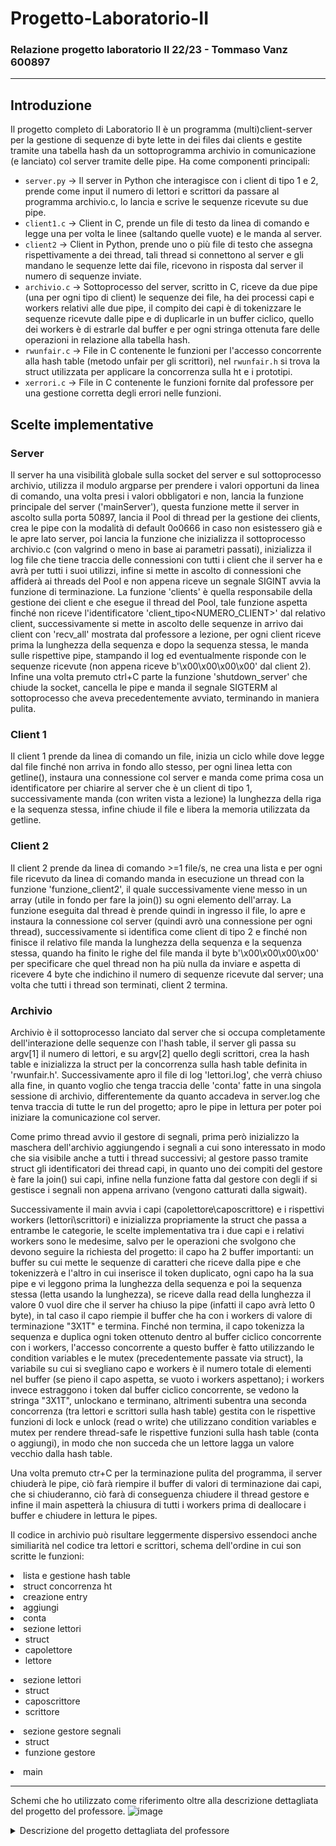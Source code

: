 # Progetto-Laboratorio-II
### Relazione progetto laboratorio II 22/23 - Tommaso Vanz 600897
---------------------------------------------------------------------
## Introduzione
Il progetto completo di Laboratorio II è un programma (multi)client-server per la gestione di sequenze di byte lette in dei files dai clients e gestite tramite una tabella hash da un sottoprogramma archivio in comunicazione (e lanciato) col server tramite delle pipe. Ha come componenti principali:
- `server.py` -> Il server in Python che interagisce con i client di tipo 1 e 2, prende come input il numero di lettori e scrittori da passare al programma archivio.c, lo lancia e scrive le sequenze ricevute su due pipe.
- `client1.c` -> Client in C, prende un file di testo da linea di comando e legge una per volta le linee (saltando quelle vuote) e le manda al server.
- `client2` -> Client in Python, prende uno o più file di testo che assegna rispettivamente a dei thread, tali thread si connettono al server e gli mandano le sequenze lette dai file, ricevono in risposta dal server il numero di sequenze inviate.
- `archivio.c` -> Sottoprocesso del server, scritto in C, riceve da due pipe (una per ogni tipo di client) le sequenze dei file, ha dei processi capi e workers relativi alle due pipe, il compito dei capi è di tokenizzare le sequenze ricevute dalle pipe e di duplicarle in un buffer ciclico, quello dei workers è di estrarle dal buffer e per ogni stringa ottenuta fare delle operazioni in relazione alla tabella hash.
- `rwunfair.c` -> File in C contenente le funzioni per l'accesso concorrente alla hash table (metodo unfair per gli scrittori), nel `rwunfair.h` si trova la struct utilizzata per applicare la concorrenza sulla ht e i prototipi.
- `xerrori.c` -> File in C contenente le funzioni fornite dal professore per una gestione corretta degli errori nelle funzioni.


## Scelte implementative

### Server
Il server ha una visibilità globale sulla socket del server e sul sottoprocesso archivio, utilizza il modulo argparse per prendere i valori opportuni da linea di comando, una volta presi i valori obbligatori e non, lancia la funzione principale del server ('mainServer'), questa funzione mette il server in ascolto sulla porta 50897, lancia il Pool di thread per la gestione dei clients, crea le pipe con la modalità di default 0o0666 in caso non esistessero già e le apre lato server, poi lancia la funzione che inizializza il sottoprocesso archivio.c (con valgrind o meno in base ai parametri passati), inizializza il log file che tiene traccia delle connessioni con tutti i client che il server ha e avrà per tutti i suoi utilizzi, infine si mette in ascolto di connessioni che affiderà ai threads del Pool e non appena riceve un segnale SIGINT avvia la funzione di terminazione.
La funzione 'clients' è quella responsabile della gestione dei client e che esegue il thread del Pool, tale funzione aspetta finché non riceve l'identificatore 'client_tipo<NUMERO_CLIENT>' dal relativo client, successivamente si mette in ascolto delle sequenze in arrivo dai client con 'recv_all' mostrata dal professore a lezione, per ogni client riceve prima la lunghezza della sequenza e dopo la sequenza stessa, le manda sulle rispettive pipe, stampando il log ed eventualmente risponde con le sequenze ricevute (non appena riceve b'\x00\x00\x00\x00' dal client 2).
Infine una volta premuto ctrl+C parte la funzione 'shutdown_server' che chiude la socket, cancella le pipe e manda il segnale SIGTERM al sottoprocesso che aveva precedentemente avviato, terminando in maniera pulita.

### Client 1
Il client 1 prende da linea di comando un file, inizia un ciclo while dove legge dal file finché non arriva in fondo allo stesso, per ogni linea letta con getline(), instaura una connessione col server e manda come prima cosa un identificatore per chiarire al server che è un client di tipo 1, successivamente manda (con writen vista a lezione) la lunghezza della riga e la sequenza stessa, infine chiude il file e libera la memoria utilizzata da getline.

### Client 2
Il client 2 prende da linea di comando >=1 file/s, ne crea una lista e per ogni file ricevuto da linea di comando manda in esecuzione un thread con la funzione 'funzione_client2', il quale successivamente viene messo in un array (utile in fondo per fare la join()) su ogni elemento dell'array. La funzione eseguita dal thread è prende quindi in ingresso il file, lo apre e instaura la connessione col server (quindi avrò una connessione per ogni thread), successivamente si identifica come client di tipo 2 e finché non finisce il relativo file manda la lunghezza della sequenza e la sequenza stessa, quando ha finito le righe del file manda il byte b'\x00\x00\x00\x00' per specificare che quel thread non ha più nulla da inviare e aspetta di ricevere 4 byte che indichino il numero di sequenze ricevute dal server; una volta che tutti i thread son terminati, client 2 termina.

### Archivio
Archivio è il sottoprocesso lanciato dal server che si occupa completamente dell'interazione delle sequenze con l'hash table, il server gli passa su argv[1] il numero di lettori, e su argv[2] quello degli scrittori, crea la hash table e inizializza la struct per la concorrenza sulla hash table definita in 'rwunfair.h'.
Successivamente apro il file di log 'lettori.log', che verrà chiuso alla fine, in quanto voglio che tenga traccia delle 'conta' fatte in una singola sessione di archivio, differentemente da quanto accadeva in server.log che tenva traccia di tutte le run del progetto; apro le pipe in lettura per poter poi iniziare la comunicazione col server.

Come primo thread avvio il gestore di segnali, prima però inizializzo la maschera dell'archivio aggiungendo i segnali a cui sono interessato in modo che sia visibile anche a tutti i thread successivi; al gestore passo tramite struct gli identificatori dei thread capi, in quanto uno dei compiti del gestore è fare la join() sui capi, infine nella funzione fatta dal gestore con degli if si gestisce i segnali non appena arrivano (vengono catturati dalla sigwait).

Successivamente il main avvia i capi (capolettore\caposcrittore) e i rispettivi workers (lettori\scrittori) e inizializza propriamente la struct che passa a entrambe le categorie, le scelte implementativa tra i due capi e i relativi workers sono le medesime, salvo per le operazioni che svolgono che devono seguire la richiesta del progetto:
il capo ha 2 buffer importanti: un buffer su cui mette le sequenze di caratteri che riceve dalla pipe e che tokenizzerà e l'altro in cui inserisce il token duplicato, ogni capo ha la sua pipe e vi leggono prima la lunghezza della sequenza e poi la sequenza stessa (letta usando la lunghezza), se riceve dalla read della lunghezza il valore 0 vuol dire che il server ha chiuso la pipe (infatti il capo avrà letto 0 byte), in tal caso il capo riempie il buffer che ha con i workers di valore di terminazione "3X1T" e termina. Finché non termina, il capo tokenizza la sequenza e duplica ogni token ottenuto dentro al buffer ciclico concorrente con i workers, l'accesso concorrente a questo buffer è fatto utilizzando le condition variables e le mutex (precedentemente passate via struct), la variabile su cui si svegliano capo e workers è il numero totale di elementi nel buffer (se pieno il capo aspetta, se vuoto i workers aspettano);
i workers invece estraggono i token dal buffer ciclico concorrente, se vedono la stringa "3X1T", unlockano e terminano, altrimenti subentra una seconda concorrenza (tra lettori e scrittori sulla hash table) gestita con le rispettive funzioni di lock e unlock (read o write) che utilizzano condition variables e mutex per rendere thread-safe le rispettive funzioni sulla hash table (conta o aggiungi), in modo che non succeda che un lettore lagga un valore vecchio dalla hash table.

Una volta premuto ctr+C per la terminazione pulita del programma, il server chiuderà le pipe, ciò farà riempire il buffer di valori di terminazione dai capi, che si chiuderanno, ciò farà di conseguenza chiudere il thread gestore e infine il main aspetterà la chiusura di tutti i workers prima di deallocare i buffer e chiudere in lettura le pipes.


Il codice in archivio può risultare leggermente dispersivo essendoci anche similiarità nel codice tra lettori e scrittori, schema dell'ordine in cui son scritte le funzioni:
<li>lista e gestione hash table 
<li>struct concorrenza ht
<li>creazione entry
<li>aggiungi
<li>conta
 <li>sezione lettori
    <ul>
      <li>struct</li>
      <li>capolettore</li>
      <li>lettore</li>
    </ul>
  <li>sezione lettori
    <ul>
      <li>struct</li>
      <li>caposcrittore</li>
      <li>scrittore</li>
    </ul>
    <li>sezione gestore segnali
    <ul>
      <li>struct</li>
      <li>funzione gestore</li>
    </ul>
      <li>main</li>
 </li>

---------------------------------------------------------------------
Schemi che ho utilizzato come riferimento oltre alla descrizione dettagliata del progetto del professore.
![image](https://github.com/vanz54/Progetto-LAB2/assets/110528455/8d9114eb-1190-41e9-9bb2-0294d01ee46c)
<details>
<summary>Descrizione del progetto dettagliata del professore</summary>

```
## Costanti

* `Num_elem 1000000` dimensione della tabella hash 

* `PC_buffer_len 10`: lunghezza dei buffer produttori/consumatori

* `PORT 5XXXX`: porta usata dal server dove `XXXX` sono le ultime quattro cifre del vostro numero di matricola

* `Max_sequence_length 2048` massima lunghezza di una sequenza che viene inviata attraverso un socket o pipe


## Il programma C archivio

Il file `archivio.c` deve contenere il codice C di un programma multithread che gestisce la memorizzazione di stringhe in una tabella hash. La tabella hash deve associare ad ogni stringa un intero; le operazioni che devono essere suportate dalla tabella hash sono:

* `void aggiungi(char *s)`: se la stringa `s` non è contenuta nella tabella hash deve essere inserita con valore associato uguale a 1. Se `s` è già contenuta nella tabella allora l'intero associato deve essere incrementato di 1.

* `int conta(char *s)` restituisce l'intero associato ad `s` se è contenuta nella tabella, altrimenti 0.

Le operazioni sulla tabella hash devono essere svolte utilizzando le funzioni descritte su `man hsearch`. Si veda il sorgente `main.c` per un esempio. Si noti che la tabella hash è mantenuta dal sistema in una sorta di variabile globale (infatti ne può esistere soltanto una).

Il programma `archivio` riceve sulla linea di comando due interi che indicano il numero `w` di thread scrittori (che eseguono solo l'operazione `aggiungi`), e il numero `r` di thread lettori (che eseguono solo l'operazione `conta`). L'accesso concorrente di lettori e scrittori alla hash table deve essere fatto utilizzando le condition variables usando lo schema che favorisce i lettori visto nella lezione 40 (o un altro schema più equo a vostra scelta).

Oltre ai thread lettori e scrittori, il programma archivio deve avere:

* un thread "capo scrittore" che distribuisce il lavoro ai thread scrittori mediante il paradigma produttore/consumatori

* un thread "capo lettore" che distribuisce il lavoro ai thread lettori mediante il paradigma produttore/consumatori

* un thread che gestisce i segnali mediante la funzione `sigwait()`


### I thread scrittori e il loro capo 

Il thread "capo scrittore" legge il suo input da una FIFO (named pipe) `caposc`. L'input che riceve sono sequenze di byte, ognuna preceduta dalla sua lunghezza. Per ogni sequenza ricevuta il thread capo scrittore deve aggiungere in fondo un byte uguale a 0; successivamente deve effettuare una tokenizzazione utilizzando `strtok` (o forse `strtok_r`?) utilizzando `".,:; \n\r\t"` come stringa di delimitatori. Una copia (ottenuta con `strdup`) di ogni token deve essere messo su un buffer produttori-consumatori per essere gestito dai thread scrittori (che svolgono il ruolo di consumatori). I thread scrittori devono semplicemente chiamare la funzione `aggiungi` su ognuna delle stringhe che leggono dal buffer.

Il buffer produttori-consumatori consiste quindi di puntatori a `char` e deve essere di lunghezza `PC_buffer_len`. 

Naturalmente tutti gli array intermedi usati nel processo devono essere deallocati. 

Non appena la FIFO `caposc` viene chiusa in scrittura, il thread "capo scrittore" deve mandare un valore di terminazione ai thread scrittori e terminare lui stesso.



### I thread lettori e il loro capo

Il thread "capo lettore" si comporta in maniera simile al "capo scrittore" tranne che:

* Riceve il suo input dalla FIFO `capolet`

* Scrive i token su un buffer (sempre di lunghezza `PC_buffer_len`) che è condiviso con i thread lettori.

I thread lettori devono chiamare la funzione `conta` per ognuna delle stringhe lette dal buffer, e scrivere una linea nel file `lettori.log` contenente la stringa letta e il valore restituito dalla funzione `conta`; ad esempio se `conta("casa")` restituisce 7 il thread deve scrivere la stringa `casa 7` (seguita da un cararattere `\n`) nel file `lettori.log`. 

Non appena la FIFO `capolet` viene chiusa in scrittura, il thread "capo lettore" deve mandare un valore di terminazione ai thread lettori e terminare lui stesso.



### Il thread gestore dei segnali

Tutti i segnali ricevuti dal programma `archivio` devono essere  gestiti da questo thread. 

* Quando viene ricevuto il segnale `SIGINT` il thread deve stampare su `stderr` il numero totale di stringhe distinte contenute dentro la tabella hash (questo richiede che in qualche modo manteniate questo numero durante le operazioni `aggiungi`); il programma non deve terminare. 

* Quando viene ricevuto il segnale `SIGTERM` il thread deve attendere la terminazione dei thread "capo lettore" e "capo scrittore"; successivamente deve stampare su `stdout` il numero totale di stringhe distinte contenute dentro la tabella hash, dellocare la tabella hash (e il suo contenuto per il **progetto completo**, vedere sotto) e far terminare il programma. Questa è l'unica modalità "pulita" con cui deve terminare il programma. Durante queste operazioni di terminazione non devono essere gestiti ulteriori segnali. 

* **[Solo per il progetto completo]**  Quando viene ricevuto un segnale `SIGUSR1` il thread gestore deve ottenere l'accesso in scrittura alla tabella hash, deallocare tutti i dati memorizzati nella tabella, e chiamare le funzioni `hdestroy` seguita da `hcreate(Num_elem)`. In pratica questo corrisponde a cancellare tutti i vecchi dati dalla tabella e ripartire con una tabella vuota.


### Deallocazione della memoria

Il programma deve deallocare tutta la memoria utilizzata (a parte la tabella hash per il progetto ridotto, vedi sotto). Lanciando il server con l'opzione `-v` (vedi sotto) viene generato un file `valgrind-NNN.log` contenente il report della memoria persa con anche l'indicazione del punto in cui la memoria persa era stata allocata. 

La memoria utilizzata dalla tabella hash non viene restituita automaticamente con la chiamata `hdestroy` di conseguenza chi fa il progetto ridotto è normale che, se nella tabella sono state memorizzate *N* stringhe si ritrovi *N* blocchi da 16 byte ciascuno `definitely lost` e *6N* blocchi di dimensione variabile `indirectly lost`. 



**[Solo per il progetto completo]** Quando termina il programma deve deallocare anche la memoria utilizzata per memorizzare gli oggetti nella tabella hash. La funzione `hdestroy` si limita a deallocare la tabella; i dati in essa contenuti devono invece essere deallocati dal vostro programma. A questo scopo è necessario che gli oggetti inseriti nella tabella hash siano mantenuti in una linked list che deve essere usata per deallocare tutti gli oggetti al momento della terminazione del programma (o quando viene ricevuto il segnale `SIGUSR1`). Una possibile struttura di questa linked list è mostrata qui sotto ed è realizzata all'interno del file `main_linked.c`. Con questo modifica l'output di `valgrind` non dovrebbe mostrare nessun blocco perso. 


## Il server 

Il server deve essere scritto in Python e si deve mettere in attesa su `127.0.0.1` sulla porta  `5XXXX` dove `XXXX` sono le ultime quattro cifre del vostro numero di matricola. Ad ogni client che si connette il server deve assegnare un thread dedicato. I client posso essere di due tipi

* **Tipo A**: inviano al server una singola sequenza di byte. Il server deve scrivere tale sequenza nella FIFO `capolet`

* **Tipo B**: inviano al server un numero imprecisato di sequenze di byte; quando il client ha inviato l'ultima sequenza esso segnala che non ce ne sono altre inviandone una di lunghezza 0. Il server deve scrivere ognuna di queste sequenze (tranne quella di lunghezza zero) nella FIFO `caposc`. **Solo per il progetto completo:** successivamente il server deve inviare un intero al client che indica il numero totale di sequenze ricevute durante la sessione.   

Il server deve usare il modulo `logging` per la gestione di un file di log di nome `server.log`. Per ogni connessione, il server deve scrivere sul file di log il tipo della connessione e il numero totale di byte scritti nelle FIFO `capolet` o `caposc`.

Il server deve essere scritto in Python in un file *eseguibile* di nome `server.py` e deve usare il modulo `argparse` per la gestione degli argomenti sulla linea di comando, e deve richiedere come argomento obbligatorio un intero positivo che indica il numero massimo di thread che il server deve utilizzare contemporanemente per la gestione dei client (usate la classe `ThreadPoolExecutor` vista a lezione).


Altre operazioni che deve svolgere il server:

* All'avvio, se non sono già presenti nella directory corrente, deve creare le FIFO `caposc` e `capolet`

* Deve accettare due parametri positivi `-r` e `-w` sulla linea di comando e deve lanciare il programma `archivio` passandogli questi due parametri sulla linea di comando che rappresentano rispettivamente il numero di thread lettori e scrittori (esclusi i capi). Il valore di default per entrambi questi parametri è 3. Usare `subprocess.Popen` per lanciare `archivio`, vedere `manager.py` per un esempio.

* Deve accettare l'opzione `-v` sulla linea di comando che forza il server a chiamare il programma `archivio` mediante `valgrind` con opzioni `valgrind --leak-check=full --show-leak-kinds=all --log-file=valgrind-%p.log`, vedere ancora `manager.py` per un esempio.

* Se viene inviato il segnale `SIGINT`, il server deve terminare l'esecuzione chiudendo il socket con l'istruzione `shutdown`, cancellando (con `os.unlink`) le FIFO `caposc` e `capolet` e inviando il segnale `SIGTERM` al programma `archivio` (il segnale `SIGINT` in Python genera l'eccezione `KeyboardInterrupt`)


## Il client tipo 1

Questo client deve accettare sulla linea di comando il nome di un file di testo e inviare al server, una alla volta, le linee del file di testo con una connessione di tipo A. L'eseguibile si deve chiamare `client1`:

* Per il progetto ridotto questo client può essere scritto in Python; si deve comunque chiamare `client1` senza l'estensione `.py` ed essere un file *eseguibile*.  


* **per il progetto completo:** questo client deve essere scitto in C e usare la funzione `getline` per la lettura delle singole linee del file di testo, e deve deallocare correttamente tutta la memoria utilizzata.



## Il client tipo 2

Questo client deve accettare sulla linea di comando il nome di uno o più file di testo. Per ogni file di testo passato sulla linea di comando deve essere creato un thread che si collega al server e invia una alla volta le linee del file con una connessione di tipo B (si intende una connessione per ogni thread). 

Questo client può esere scritto in C o Python a vostra scelta ma il file eseguibile deve chiamarsi `client2` 

```
</details>
